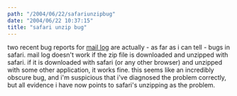 ```yaml
---
path: "/2004/06/22/safariunzipbug" 
date: "2004/06/22 10:37:15" 
title: "safari unzip bug" 
---
```

two recent bug reports for <a href="http://www.randomchaos.com/software/maillog/">mail log</a> are actually - as far as i can tell - bugs in safari. mail log doesn't work if the zip file is downloaded and unzipped with safari. if it is downloaded with safari (or any other browser) and unzipped with some other application, it works fine. this seems like an incredibly obscure bug, and i'm suspicious that i've diagnosed the problem correctly, but all evidence i have now points to safari's unzipping as the problem.